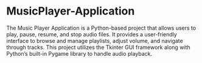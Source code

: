 # MusicPlayer-Application
The Music Player Application is a Python-based project that allows users to play, pause, resume, and stop audio files. It provides a user-friendly interface to browse and manage playlists, adjust volume, and navigate through tracks. This project utilizes the Tkinter GUI framework along with Python’s built-in Pygame library to handle audio playback.
